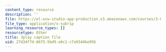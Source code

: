 ```yaml
---
content_type: resource
description: ''
file: https://ol-ocw-studio-app-production.s3.amazonaws.com/courses/3-091sc-introduction-to-solid-state-chemistry-fall-2010/27d34f7d86755bd9a9c1c7a9344be956_2Q_fna3TTbs.vtt
file_type: application/x-subrip
learning_resource_types: []
resourcetype: Other
title: 3play caption file
uid: 27d34f7d-8675-5bd9-a9c1-c7a9344be956
---
```

